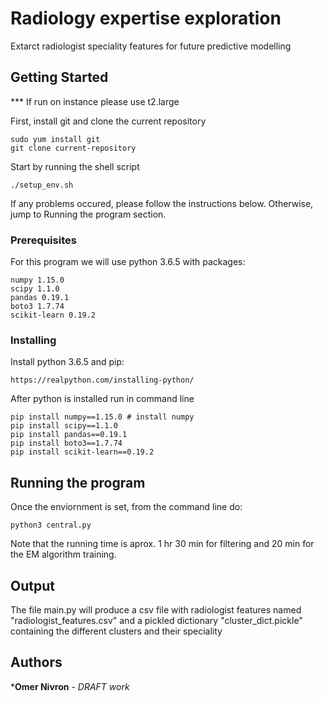 # Radiology expertise exploration

Extarct radiologist speciality features for future predictive modelling

## Getting Started

*** If run on instance please use t2.large

First, install git and clone the current repository

```
sudo yum install git
git clone current-repository
```

Start by running the shell script

```
./setup_env.sh
```

If any problems occured, please follow the instructions below. Otherwise, jump to Running the program section.


### Prerequisites

For this program we will use python 3.6.5
with packages:

```
numpy 1.15.0
scipy 1.1.0
pandas 0.19.1
boto3 1.7.74
scikit-learn 0.19.2
```

### Installing

Install python 3.6.5 and pip:

```
https://realpython.com/installing-python/
```

After python is installed run in command line
```
pip install numpy==1.15.0 # install numpy
pip install scipy==1.1.0
pip install pandas==0.19.1
pip install boto3==1.7.74
pip install scikit-learn==0.19.2

```

## Running the program

Once the enviornment is set, from the command line do:

```
python3 central.py
```

Note that the running time is aprox. 1 hr 30 min for filtering and 20
min for the EM algorithm training.

## Output
The file main.py will produce a csv file with radiologist features named
"radiologist_features.csv" and a pickled dictionary "cluster_dict.pickle"
containing the different clusters and their speciality


## Authors

***Omer Nivron** - *DRAFT work*



